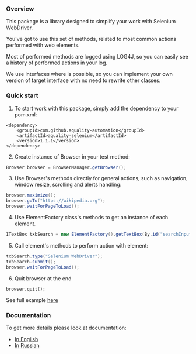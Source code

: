 ### Overview

This package is a library designed to simplify your work with Selenium WebDriver.

You've got to use this set of methods, related to most common actions performed with web elements.

Most of performed methods are logged using LOG4J, so you can easily see a history of performed actions in your log.

We use interfaces where is possible, so you can implement your own version of target interface with no need to rewrite other classes.

### Quick start

1. To start work with this package, simply add the dependency to your pom.xml:
```
<dependency>
    <groupId>com.github.aquality-automation</groupId>
    <artifactId>aquality-selenium</artifactId>
    <version>1.1.1</version>
</dependency>
```

2. Create instance of Browser in your test method:
```java
Browser browser = BrowserManager.getBrowser();
```

3. Use Browser's methods directly for general actions, such as navigation, window resize, scrolling and alerts handling:
```java
browser.maximize();
browser.goTo("https://wikipedia.org");
browser.waitForPageToLoad();
```

4. Use ElementFactory class's methods to get an instance of each element.
```java
ITextBox txbSearch = new ElementFactory().getTextBox(By.id("searchInput"), "Search");
```

5. Call element's methods to perform action with element: 
```java
txbSearch.type("Selenium WebDriver");
txbSearch.submit();
browser.waitForPageToLoad();
```

6. Quit browser at the end
```
browser.quit();
```

See full example [here](./src/test/java/tests/usecases/QuickStartExample.java)

### Documentation
To get more details please look at documentation:
- [In English](./Documentation.en.md)
- [In Russian](./Documentation.ru.md)
